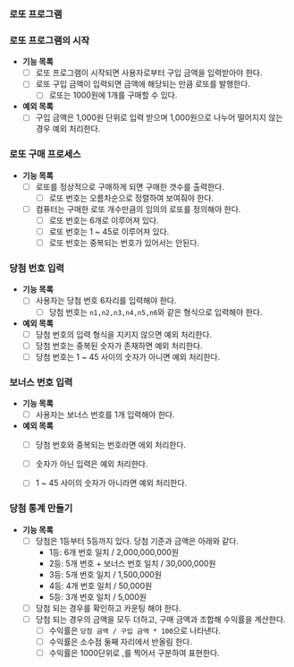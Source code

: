 ### 로또 프로그램

### 로또 프로그램의 시작

- **기능 목록**
    - [ ] 로또 프로그램이 시작되면 사용자로부터 구입 금액을 입력받아야 한다.
    - [ ] 로또 구입 금액이 입력되면 금액에 해당되는 만큼 로또를 발행한다.
        - [ ] 로또는 1000원에 1개를 구매할 수 있다.

- **예외 목록**
    - [ ] 구입 금액은 1,000원 단위로 입력 받으며 1,000원으로 나누어 떨어지지 않는 경우 예외 처리한다.

### 로또 구매 프로세스

- **기능 목록**
    - [ ] 로또를 정상적으로 구매하게 되면 구매한 갯수를 출력한다.
        - [ ] 로또 번호는 오름차순으로 정렬하여 보여줘야 한다.
    - [ ] 컴퓨터는 구매한 로또 개수만큼의 임의의 로또를 정의해야 한다.
        - [ ] 로또 번호는 6개로 이루어져 있다.
        - [ ] 로또 번호는 1 ~ 45로 이루어져 있다.
        - [ ] 로또 번호는 중복되는 번호가 있어서는 안된다.

### 당첨 번호 입력
- **기능 목록**
  - [ ] 사용자는 당첨 번호 6자리를 입력해야 한다.
    - [ ] 당첨 번호는 `n1,n2,n3,n4,n5,n6`와 같은 형식으로 입력해야 한다.

- **예외 목록**
  - [ ] 당첨 번호의 입력 형식을 지키지 않으면 예외 처리한다.
  - [ ] 당첨 번호는 중복된 숫자가 존재하면 예외 처리한다.
  - [ ] 당첨 번호는 1 ~ 45 사이의 숫자가 아니면 예외 처리한다.

### 보너스 번호 입력
- **기능 목록**
  - [ ] 사용자는 보너스 번호를 1개 입력해야 한다.

- **예외 목록**
  - [ ] 당첨 번호와 중복되는 번호라면 에외 처리한다.
  - [ ] 숫자가 아닌 입력은 예외 처리한다.
  - [ ] 1 ~ 45 사이의 숫자가 아니라면 예외 처리한다.


### 당첨 통계 만들기
- **기능 목록**
  - [ ] 당첨은 1등부터 5등까지 있다. 당첨 기준과 금액은 아래와 같다.
    - 1등: 6개 번호 일치 / 2,000,000,000원
    - 2등: 5개 번호 + 보너스 번호 일치 / 30,000,000원
    - 3등: 5개 번호 일치 / 1,500,000원
    - 4등: 4개 번호 일치 / 50,000원
    - 5등: 3개 번호 일치 / 5,000원
  - [ ] 당첨 되는 경우를 확인하고 카운팅 해야 한다.
  - [ ] 당첨 되는 경우의 금액을 모두 더하고, 구매 금액과 조합해 수익률을 계산한다.
    - [ ] 수익률은 `당첨 금액 / 구입 금액 * 100`으로 나타낸다.
    - [ ] 수익률은 소수점 둘째 자리에서 반올림 한다.
    - [ ] 수익률은 1000단위로 ,를 찍어서 구분하여 표현한다.
